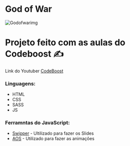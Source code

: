 # God of War
![Godofwarimg](https://user-images.githubusercontent.com/106342952/204159986-c653a122-f633-4d03-8ddf-d918ccff3d1d.png)

<h1>Projeto feito com as aulas do Codeboost ✍️ </h1>

Link do Youtuber [CodeBoost](https://www.youtube.com/@cursocodeboost)

### Linguagens:
* HTML
* CSS
* SASS
* JS

### Ferramntas do JavaScript: 
* [Swipper](https://swiperjs.com/) - Ultilizado para fazer os Slides
* [AOS](https://michalsnik.github.io/aos/) - Utilizado para fazer as animaçôes
